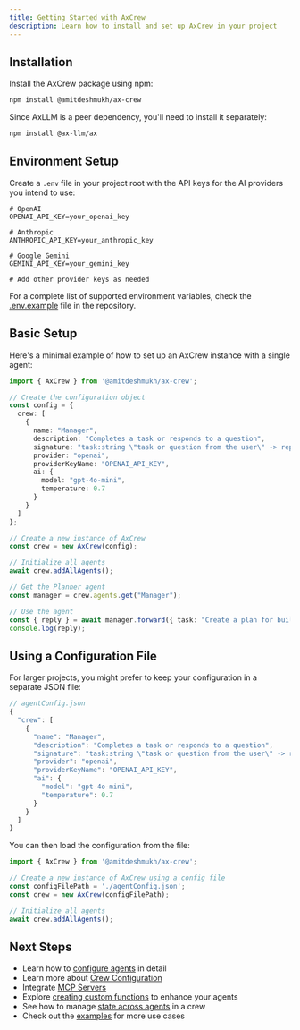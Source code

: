 ```yaml
---
title: Getting Started with AxCrew
description: Learn how to install and set up AxCrew in your project
---
```


## Installation

Install the AxCrew package using npm:

```bash
npm install @amitdeshmukh/ax-crew
```

Since AxLLM is a peer dependency, you'll need to install it separately:

```bash
npm install @ax-llm/ax
```

## Environment Setup

Create a `.env` file in your project root with the API keys for the AI providers you intend to use:

```env
# OpenAI
OPENAI_API_KEY=your_openai_key

# Anthropic
ANTHROPIC_API_KEY=your_anthropic_key

# Google Gemini
GEMINI_API_KEY=your_gemini_key

# Add other provider keys as needed
```

For a complete list of supported environment variables, check the [.env.example](https://github.com/amitdeshmukh/ax-crew/blob/main/.env.example) file in the repository.

## Basic Setup

Here's a minimal example of how to set up an AxCrew instance with a single agent:

```typescript
import { AxCrew } from '@amitdeshmukh/ax-crew';

// Create the configuration object
const config = {
  crew: [
    {
      name: "Manager",
      description: "Completes a task or responds to a question",
      signature: "task:string \"task or question from the user\" -> reply:string \"detailed response addressing the user's task\"",
      provider: "openai",
      providerKeyName: "OPENAI_API_KEY", 
      ai: {
        model: "gpt-4o-mini",
        temperature: 0.7
      }
    }
  ]
};

// Create a new instance of AxCrew
const crew = new AxCrew(config);

// Initialize all agents
await crew.addAllAgents();

// Get the Planner agent
const manager = crew.agents.get("Manager");

// Use the agent
const { reply } = await manager.forward({ task: "Create a plan for building a website" });
console.log(reply);
```

## Using a Configuration File

For larger projects, you might prefer to keep your configuration in a separate JSON file:

```javascript
// agentConfig.json
{
  "crew": [
    {
      "name": "Manager",
      "description": "Completes a task or responds to a question",
      "signature": "task:string \"task or question from the user\" -> reply:string \"detailed response addressing the user's task\"",
      "provider": "openai",
      "providerKeyName": "OPENAI_API_KEY",
      "ai": {
        "model": "gpt-4o-mini",
        "temperature": 0.7
      }
    }
  ]
}
```

You can then load the configuration from the file:

```typescript
import { AxCrew } from '@amitdeshmukh/ax-crew';

// Create a new instance of AxCrew using a config file
const configFilePath = './agentConfig.json';
const crew = new AxCrew(configFilePath);

// Initialize all agents
await crew.addAllAgents();
```

## Next Steps

- Learn how to [configure agents](/core-concepts/agent-configuration/) in detail
- Learn more about [Crew Configuration](/core-concepts/crew-configuration/)
- Integrate [MCP Servers](/advanced-features/mcp-integration/)
- Explore [creating custom functions](/core-concepts/creating-functions/) to enhance your agents
- See how to manage [state across agents](/core-concepts/state-management/) in a crew
- Check out the [examples](https://github.com/amitdeshmukh/ax-crew/tree/main/examples) for more use cases 
